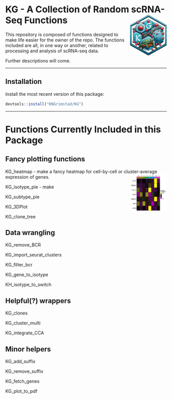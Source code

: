 <h1>
  KG - A Collection of Random scRNA-Seq Functions&nbsp;<img align = "right" src = "images/KG_logotype.png" width = "114.3" height = "127.275">
</h1>

This repository is composed of functions designed to make life easier for the owner of the repo. The functions included are all, in one way or another, related to processing and analysis of scRNA-seq data. 

Further descriptions will come.

---
## Installation
Install the most recent version of this package: 
```r
devtools::install("KNGrimstad/KG")
```
---
# Functions Currently Included in this Package
## Fancy plotting functions
KG_heatmap - make a fancy heatmap for cell-by-cell or cluster-average expression of genes.<img align = "right" src = "images/example_heatmap.png" width = "114" height = "115">

KG_isotype_pie - make

KG_subtype_pie

KG_3DPlot

KG_clone_tree

## Data wrangling
KG_remove_BCR

KG_import_seurat_clusters

KG_filter_bcr

KG_gene_to_isotype

KH_isotype_to_switch

## Helpful(?) wrappers
KG_clones

KG_cluster_multi

KG_integrate_CCA



## Minor helpers
KG_add_suffix

KG_remove_suffix

KG_fetch_genes

KG_plot_to_pdf
